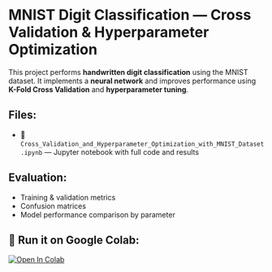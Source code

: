 #  MNIST Digit Classification — Cross Validation & Hyperparameter Optimization


This project performs **handwritten digit classification** using the MNIST dataset. It implements a **neural network** and improves performance using **K-Fold Cross Validation** and **hyperparameter tuning**.

## Files:
- 📓 `Cross_Validation_and_Hyperparameter_Optimization_with_MNIST_Dataset.ipynb` — Jupyter notebook with full code and results

## Evaluation:
- Training & validation metrics
- Confusion matrices
- Model performance comparison by parameter

## 🚀 Run it on Google Colab:
[![Open In Colab](https://colab.research.google.com/assets/colab-badge.svg)](https://colab.research.google.com/drive/1Aunzw0lfiZi8pc6YJzav3UzpDGa73FKN)
